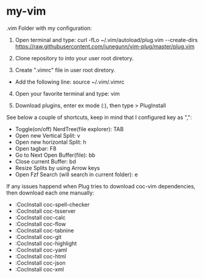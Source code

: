 # my-vim
.vim Folder with my configuration:

1) Open terminal and type:
  curl -fLo ~/.vim/autoload/plug.vim --create-dirs \
    https://raw.githubusercontent.com/junegunn/vim-plug/master/plug.vim 

2) Clone repository to into your user root diretory.

3) Create ".vimrc" file in user root diretory. 
  - Add the following line: source ~/.vim/.vimrc

4) Open your favorite terminal and type: vim

5) Download plugins, enter ex mode (:), then type > PlugInstall

See below a couple of shortcuts, keep in mind that I configured <leader> key as ",":
- Toggle(on/off) NerdTree(file explorer): <leader> TAB
- Open new Vertical Split: <leader> v
- Open new horizontal Split: <leader> h
- Open tagbar: F8
- Go to Next Open Buffer(file): <leader> bb
- Close current Buffer: <leader> bd
- Resize Splits by using Arrow keys
- Open Fzf Search (will search in current folder): <leader> e

If any issues happend when Plug tries to download coc-vim dependencies, then download each one manually:
  - :CocInstall coc-spell-checker
  - :CocInstall coc-tsserver
  - :CocInstall coc-calc
  - :CocInstall coc-flow
  - :CocInstall coc-tabnine
  - :CocInstall coc-git
  - :CocInstall coc-highlight
  - :CocInstall coc-yaml
  - :CocInstall coc-html
  - :CocInstall coc-json
  - :CocInstall coc-xml
